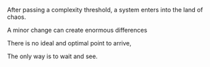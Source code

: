 ---
---

After passing a complexity threshold, a system enters into the land of chaos.   

A minor change can create enormous differences 

There is no ideal and optimal point to arrive,   

The only way is to wait and see.
